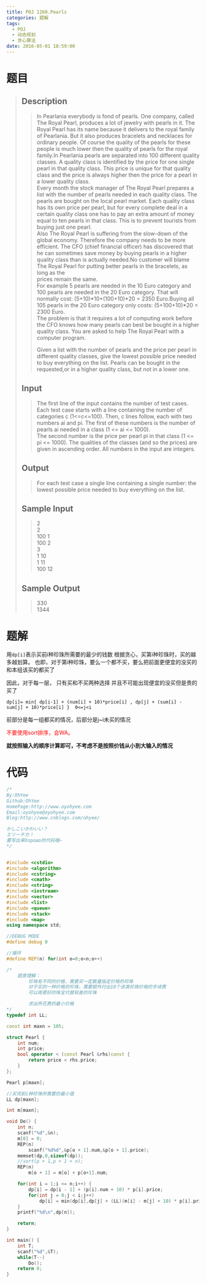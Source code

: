 ```yaml
---
title: POJ 1260.Pearls
categories: 题解
tags:
  - POJ
  - 动态规划
  - 贪心算法
date: 2016-05-01 18:59:00
---
```


# 题目

> ## Description  
> > In Pearlania everybody is fond of pearls. One company, called The Royal Pearl, produces a lot of jewelry with pearls in it. The Royal Pearl has its name because it delivers to the royal family of Pearlania. But it also produces bracelets and necklaces for ordinary people. Of course the quality of the pearls for these people is much lower then the quality of pearls for the royal family.In Pearlania pearls are separated into 100 different quality classes. A quality class is identified by the price for one single pearl in that quality class. This price is unique for that quality class and the price is always higher then the price for a pearl in a lower quality class.   
> > Every month the stock manager of The Royal Pearl prepares a list with the number of pearls needed in each quality class. The pearls are bought on the local pearl market. Each quality class has its own price per pearl, but for every complete deal in a certain quality class one has to pay an extra amount of money equal to ten pearls in that class. This is to prevent tourists from buying just one pearl.   
> > Also The Royal Pearl is suffering from the slow-down of the global economy. Therefore the company needs to be more efficient. The CFO (chief financial officer) has discovered that he can sometimes save money by buying pearls in a higher quality class than is actually needed.No customer will blame The Royal Pearl for putting better pearls in the bracelets, as long as the   
> > prices remain the same.   
> > For example 5 pearls are needed in the 10 Euro category and 100 pearls are needed in the 20 Euro category. That will normally cost: (5+10)*10+(100+10)*20 = 2350 Euro.Buying all 105 pearls in the 20 Euro category only costs: (5+100+10)*20 = 2300 Euro.   
> > The problem is that it requires a lot of computing work before the CFO knows how many pearls can best be bought in a higher quality class. You are asked to help The Royal Pearl with a computer program.   
> >   
> > Given a list with the number of pearls and the price per pearl in different quality classes, give the lowest possible price needed to buy everything on the list. Pearls can be bought in the requested,or in a higher quality class, but not in a lower one.  
>   <!--more-->
> ## Input  
> > The first line of the input contains the number of test cases. Each test case starts with a line containing the number of categories c (1<=c<=100). Then, c lines follow, each with two numbers ai and pi. The first of these numbers is the number of pearls ai needed in a class (1 <= ai <= 1000).   
> > The second number is the price per pearl pi in that class (1 <= pi <= 1000). The qualities of the classes (and so the prices) are given in ascending order. All numbers in the input are integers.   
>   
> ## Output  
> > For each test case a single line containing a single number: the lowest possible price needed to buy everything on the list.   
>   
> ## Sample Input  
> > 2  
> > 2  
> > 100 1  
> > 100 2  
> > 3  
> > 1 10  
> > 1 11  
> > 100 12  
>  
> ## Sample Output  
> > 330  
> > 1344  

# 题解

用`dp[i]`表示买前i种珍珠所需要的最少的钱数
根据贪心，买第i种珍珠时，买的越多越划算。
也即，对于第i种珍珠，要么一个都不买，要么把前面更便宜的没买的和本组该买的都买了
 
因此，对于每一层， 只有买和不买两种选择
并且不可能出现便宜的没买但是贵的买了
 
`dp[i]= min{ dp[i-1] + (num[i] + 10)*price[i] , dp[j] + (sum[i] - sum[j] + 10)*price[i] }  0<=j<i`
 
前部分是每一组都买的情况，后部分是j~i未买的情况
 
<font color=RED>不要使用sort排序，会WA。</font>

**就按照输入的顺序计算即可，不考虑不是按照价钱从小到大输入的情况**

  
# 代码

```cpp
/*
By:OhYee
Github:OhYee
HomePage:http://www.oyohyee.com
Email:oyohyee@oyohyee.com
Blog:http://www.cnblogs.com/ohyee/

かしこいかわいい？
エリーチカ！
要写出来Хорошо的代码哦~
*/


#include <cstdio>
#include <algorithm>
#include <cstring>
#include <cmath>
#include <string>
#include <iostream>
#include <vector>
#include <list>
#include <queue>
#include <stack>
#include <map>
using namespace std;

//DEBUG MODE
#define debug 0

//循环
#define REP(n) for(int o=0;o<n;o++)

/*
    题意理解：
        珍珠有不同的价格，需要买一定数量指定价格的珍珠
        对于买的一种价格的珍珠，需要额外付出10个该类珍珠价格的手续费
        可以用更好的珠宝代替较差的珍珠

        求出所花费的最小价格
*/
typedef int LL;

const int maxn = 105;

struct Pearl {
    int num;
    int price;
    bool operator < (const Pearl &rhs)const {
        return price < rhs.price;
    }
};

Pearl p[maxn];

//买完前i种珍珠所需要的最小值
LL dp[maxn];

int m[maxn];

void Do() {
    int n;
    scanf("%d",&n);
    m[0] = 0;
    REP(n)
        scanf("%d%d",&p[o + 1].num,&p[o + 1].price);
    memset(dp,0,sizeof(dp));
    //sort(p + 1,p + 1 + n);
    REP(n)
        m[o + 1] = m[o] + p[o+1].num;

    for(int i = 1;i <= n;i++) {
        dp[i] = dp[i - 1] + (p[i].num + 10) * p[i].price;
        for(int j = 0;j < i;j++)
            dp[i] = min(dp[i],dp[j] + (LL)(m[i] - m[j] + 10) * p[i].price);
    }
    printf("%d\n",dp[n]);

    return;
}

int main() {
    int T;
    scanf("%d",&T);
    while(T--)
        Do();
    return 0;
}
```